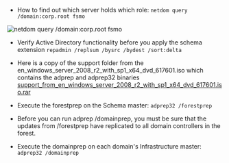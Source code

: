 *  How to find out which server holds which role:
`netdom query /domain:corp.root fsmo`

![netdom query /domain:corp.root fsmo](https://git.spigit.com/operations-team/active-directory-prep-for-2008-r2/raw/master/netdom_query.png "netdom query /domain:corp.root fsmo")

*  Verify Active Directory functionality before you apply the schema extension
`repadmin /replsum /bysrc /bydest /sort:delta`

*  Here is a copy of the support folder from the en_windows_server_2008_r2_with_sp1_x64_dvd_617601.iso which contains the adprep and adprep32 binaries
[support_from_en_windows_server_2008_r2_with_sp1_x64_dvd_617601.iso.rar](http://cloud.ja.sonbarnett.com/3X2i2I3h0d1o/download/support_from_en_windows_server_2008_r2_with_sp1_x64_dvd_617601.iso.rar)

*  Execute the forestprep on the Schema master:
`adprep32 /forestprep`

*  Before you can run adprep /domainprep, you must be sure that the updates from /forestprep have replicated to all domain controllers in the forest.

*  Execute the domainprep on each domain's Infrastructure master:
`adprep32 /domainprep`
